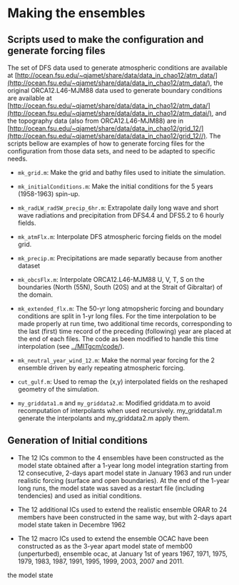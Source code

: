 # Making the ensembles

## Scripts used to make the configuration and generate forcing files

The set of DFS data used to generate atmospheric conditions are available at [http://ocean.fsu.edu/~qjamet/share/data/data_in_chao12/atm_data/](http://ocean.fsu.edu/~qjamet/share/data/data_in_chao12/atm_data/), the original ORCA12.L46-MJM88 data used to generate boundary conditions are available at [http://ocean.fsu.edu/~qjamet/share/data/data_in_chao12/atm_data/](http://ocean.fsu.edu/~qjamet/share/data/data_in_chao12/atm_datai/), and the topography data (also from ORCA12.L46-MJM88) are in [http://ocean.fsu.edu/~qjamet/share/data/data_in_chao12/grid_12/](http://ocean.fsu.edu/~qjamet/share/data/data_in_chao12/grid_12//). The scripts bellow are examples of how to generate forcing files for the configuration from those data sets, and need to be adapted to specific needs. 

- ```mk_grid.m```: Make the grid and bathy files used to initiate the simulation. 

- ```mk_initialConditions.m```: Make the initial conditions for the 5 years (1958-1963) spin-up.

- ```mk_radLW_radSW_precip_6hr.m```: Extrapolate daily long wave and short wave radiations and precipitation from DFS4.4 and DFS5.2 to 6 hourly fields.

- ```mk_atmFlx.m```: Interpolate DFS atmospheric forcing fields on the model grid.

- ```mk_precip.m```: Precipitations are made separatly because from another dataset

- ```mk_obcsFlx.m```: Interpolate ORCA12.L46-MJM88 U, V, T, S on the boundaries (North (55N), South (20S) and at the Strait of Gibraltar) of the domain.

- ```mk_extended_flx.m```: The 50-yr long atmopsheric forcing and boundary conditions are split in 1-yr long files. For the time interpolation to be made properly at run time, two additional time records, corresponding to the last (first) time record of the preceding (following) year are placed at the end of each files. The code as been modified to handle this time interpolation (see [../MITgcm/code/](../MITgcm/code/)).

- ```mk_neutral_year_wind_12.m```: Make the normal year forcing for the 2 ensemble driven by early repeating atmospheric forcing. 

- ```cut_gulf.m```: Used to remap the (x,y) interpolated fields on the reshaped geometry of the simulation. 

- ```my_griddata1.m``` and ```my_griddata2.m```: Modified griddata.m to avoid recomputation of interpolants when used recursively. my_griddata1.m generate the interpolants and my_griddata2.m apply them.



## Generation of Initial conditions

- The 12 ICs common to the 4 ensembles have been constructed as the model state obtained after a 1-year long model integration starting from 12 consecutive, 2-days apart model state in January 1963 and run under realistic forcing (surface and open boundaries). At the end of the 1-year long runs, the model state was saved as a restart file (including tendencies) and used as initial conditions.

- The 12 additional ICs used to extend the realistic ensemble ORAR to 24 members have been constructed in the same way, but with 2-days apart model state taken in Decembre 1962

- The 12 macro ICs used to extend the ensemble OCAC have been constructed as as the 3-year apart model state of memb00 (unperturbed), ensemble ocac, at January 1st of years 1967, 1971, 1975, 1979, 1983, 1987, 1991, 1995, 1999, 2003, 2007 and 2011.



the model state 
